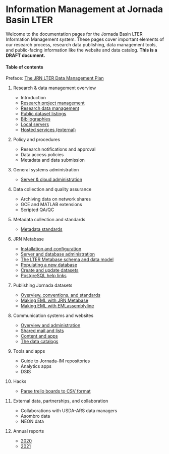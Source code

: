 # Information Management at Jornada Basin LTER

Welcome to the documentation pages for the Jornada Basin LTER Information Management system. These pages cover important elements of our research process, research data publishing, data management tools, and public-facing information like the website and data catalog.  **This is a DRAFT document.**

#### Table of contents

Preface: [The JRN LTER Data Management Plan](JRN_LTER_data_management_plan.v3.md)

1. Research & data management overview
    - Introduction
    - [Research project management](chap1-overview.md#research-project-management)
    - [Research data management](chap1-overview.md#research-data-management)
    - [Public dataset listings](chap1-overview.md#dataset-listings)
    - [Bibliographies](chap1-overview.md#bibliographies)
    - [Local servers](chap1-overview.md#local-computing-resources)
    - [Hosted services (external)](chap1-overview.md#hosted-resources)
    
2. Policy and procedures
    - Research notifications and approval
    - Data access policies
    - Metadata and data submission

3. General systems administration
    - [Server & cloud administration](server_admin.md)

4. Data collection and quality assurance
    - Archiving data on network shares
    - GCE and MATLAB extensions
    - Scripted QA/QC

5. Metadata collection and standards
    - [Metadata standards](jornada_metadata_standards.md)

6. JRN Metabase
    - [Installation and configuration](chap-jrn-metabase.md#setup)
    - [Server and database administration](chap-jrn-metabase.md#administration)
    - [The LTER Metabase schema and data model](chap-jrn-metabase.md#metabase-schema-and-data-model)
    - [Populating a new database](chap-jrn-metabase.md#populating_metabase.md)
    - [Create and update datasets](chap-jrn-metabase.md#create-and-update-datasets)
    - [PostgreSQL help links](chap-jrn-metabase.md#postgres-links)

7. Publishing Jornada datasets
    - [Overview, conventions, and standards](publish_dataset.md)
    - [Making EML with JRN Metabase](makeEML_metabase_jerald.md)
    - [Making EML with EMLassemblyline](makeEML_emlassemblyline.md)

8. Communication systems and websites
    - [Overview and administration](website_setup.md)
    - [Shared mail and lists](comm_mail.md)
    - [Content and apps](website_content.md)
    - [The data catalogs](website_data_catalogs.md)

9. Tools and apps
    - Guide to Jornada-IM repositories
    - Analytics apps
    - DSIS

10. Hacks
    - [Parse trello boards to CSV format](parse_trello_boards.md)

11. External data, partnerships, and collaboration
    - Collaborations with USDA-ARS data managers
    - Asombro data
    - NEON data

12. Annual reports
    - [2020](reports/JRN_IM_annual_report_2020.md)
    - [2021](reports/JRN_IM_annual_report_2021.md)
